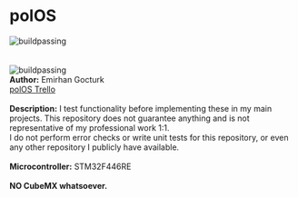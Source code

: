 # polOS
![buildpassing](https://i.ibb.co/kmngm90/pol-OS.png)
<br><br><br>
![buildpassing](https://img.shields.io/badge/build-passing-brightgreen)
<br>
<strong>Author:</strong> Emirhan Gocturk
<br>
[polOS Trello](https://trello.com/b/NjV1Qkpz/polos)
<br><br>
<strong>Description:</strong> I test functionality before
implementing these in my main projects.
This repository does not guarantee anything
and is not representative of my professional 
work 1:1.<br>
I do not perform error checks or write unit
tests for this repository, or even any other 
repository I publicly have available. 
<br><br>
<strong>Microcontroller:</strong> STM32F446RE
<br><br>
<strong>NO CubeMX whatsoever.</strong>